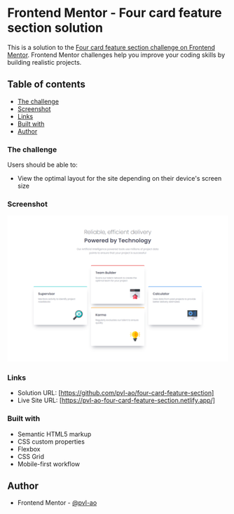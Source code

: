 # Frontend Mentor - Four card feature section solution

This is a solution to the [Four card feature section challenge on Frontend Mentor](https://www.frontendmentor.io/challenges/four-card-feature-section-weK1eFYK). Frontend Mentor challenges help you improve your coding skills by building realistic projects.

## Table of contents

- [The challenge](#the-challenge)
- [Screenshot](#screenshot)
- [Links](#links)
- [Built with](#built-with)
- [Author](#author)

### The challenge

Users should be able to:

- View the optimal layout for the site depending on their device's screen size

### Screenshot

![](./assets/screenshot.png)

### Links

- Solution URL: [https://github.com/pvl-ao/four-card-feature-section]
- Live Site URL: [https://pvl-ao-four-card-feature-section.netlify.app/]

### Built with

- Semantic HTML5 markup
- CSS custom properties
- Flexbox
- CSS Grid
- Mobile-first workflow

## Author

- Frontend Mentor - [@pvl-ao](https://www.frontendmentor.io/profile/pvl-ao)
